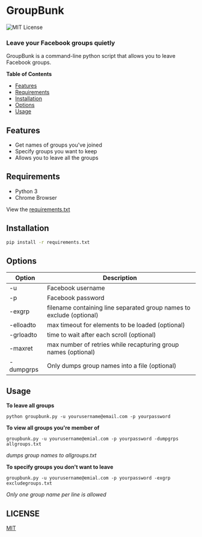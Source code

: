 # GroupBunk
![MIT License](https://img.shields.io/github/license/shine-jayakumar/Covid19-Exploratory-Analysis-With-SQL)

### Leave your Facebook groups quietly

GroupBunk is a command-line python script that allows you to leave Facebook groups.

**Table of Contents**
- [Features](#Features "Features")
- [Requirements](#Requirements "Requirements")
- [Installation](#Installation "Installation")
- [Options](#Options "Options")
- [Usage](#Usage "Usage")

## Features
- Get names of groups you've joined
- Specify groups you want to keep
- Allows you to leave all the groups

## Requirements
- Python 3
- Chrome Browser

View the [requirements.txt](https://github.com/shine-jayakumar/Rubber-Price-Telegram-Bot/blob/master/requirements.txt)

## Installation
```sh
pip install -r requirements.txt
```
## Options
| Option | Description |
| ------ | ------ |
| -u | Facebook username |
| -p | Facebook password |
| -exgrp | filename containing line separated group names to exclude (optional) |
| -elloadto | max timeout for elements to be loaded (optional) |
| -grloadto | time to wait after each scroll (optional) |
| -maxret | max number of retries while recapturing group names (optional) |
| -dumpgrps | Only dumps group names into a file (optional) |

## Usage
**To leave all groups**

```
python groupbunk.py -u yourusername@email.com -p yourpassword
```
    
**To view all groups you're member of**
```
groupbunk.py -u yourusername@emial.com -p yourpassword -dumpgrps allgroups.txt
```
*dumps group names to allgroups.txt*
    
**To specify groups you don't want to leave**
```
groupbunk.py -u yourusername@emial.com -p yourpassword -exgrp excludegroups.txt
```
*Only one group name per line is allowed* 
    
## LICENSE
[MIT](https://github.com/shine-jayakumar/groupbunk-fb/blob/master/LICENSE)
